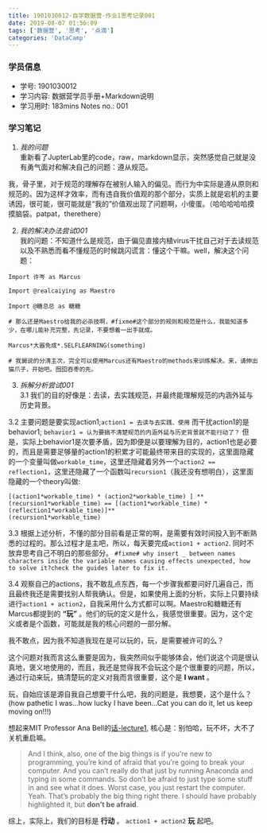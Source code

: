 ```yaml
---
title: 1901030012-自学数据营-作业1思考记录001
date: 2019-08-07 01:56:09
tags: ['数据营', '思考', '点滴']
categories: 'DataCamp'
---
```


### 学员信息

- 学号: 1901030012
- 学习内容: 数据营学员手册+Markdown说明
- 学习用时: 183mins Notes no.: 001

### 学习笔记

1. *我的问题*  
重新看了JupterLab里的code，raw，markdown显示，突然感觉自己就是没有勇气面对和解决自己的问题：遵从规范。

我，骨子里，对于规范的理解存在被别人输入的偏见。而行为中实际是遵从原则和规范的。因为这样才效率，而有违自我价值观的那个部分，实质上就是宕机的主要诱因，很可能，很可能就是“我的”价值观出现了问题啊，小傻蛋。（哈哈哈哈哈摸摸脑袋。patpat，therethere）

2. *我的解决办法尝试001*  
我的问题：不知道什么是规范，由于偏见直接内植virus干扰自己对于去读规范以及不熟悉而看不懂规范的时候跳闪谎言：懂这个干嘛。well，解决这个问题：
```
Import 许岑 as Marcus

Import @realcaiying as Maestro

Import @糖总总 as 糖糖

# 那么还是Maestro给我的必杀技啊，#fixme#这个部分的规则和规范是什么，我能知道多少，在哪儿能补充完整，先记录，不要想着一出手就成。  

Marcus*大器免成*.SELFLEARNING(something)

# 我舅说的分清主次，完全可以使用Marcus还有Maestro的methods来训练解决。来，请伸出猫爪子，开始吧。囫囵吞枣的先。

```

3. *拆解分析尝试001*  
3.1  我们的目的好像是：去读，去实践规范，并最终能理解规范的内涵外延与历史背景。

3.2  主要问题是要实现action1;`action1 = 去读与去实践、使用` 而干扰action1的是behavior1; `behavior1 = 认为要搞不清楚规范的内涵外延与历史背景就不能行动了？` 但是，实际上behavior1是次要矛盾，因为即便是以要理解为目的，action1也是必要的，而且是需要足够量的action1的积累才可能最终带来目的实现的，这里面隐藏的一个变量叫做`workable_time`，这里还隐藏着另外一个`action2 == reflection1`，这里还隐藏了一个函数叫`recursion1`（我还没有想明白），这里面隐藏的一个theory叫做:
```
[(action1*workable_time) * (action2*workable_time) ] ** (recursion1*workable_time) == [(action1*workable_time) * (reflection1*workable_time)]**
(recursion1*workable_time)
```

3.3  根据上述分析，不懂的部分目前看是正常的啊，是需要有效时间投入到不断熟悉的过程的。那么过程才是主吧，所以，每天要完成`action1 + action2`. 同时不放弃思考自己不明白的那些部分。
`#fixme# why insert _ between names characters inside the variable names causing effects unexpected, how to solve it?check the guides later to fix it.`

3.4  观察自己的actions，我不敢乱点东西，每一个步骤我都要问好几遍自己，而且最终我还是需要找别人帮我确认。但是，如果使用上面的分析，实际上只要持续进行`action1 + action2`，自我采用什么方式都可以啊。Maestro和糖糖还有Marcus都提到的 **“玩”** 。他们的玩的定义是什么，我感觉很重要。因为，这个定义或者是个函数，可能就是我的核心问题的一部分解。

我不敢点，因为我不知道我现在是可以玩的，玩，是需要被许可的么？

这个问题对我而言这么重要是因为，我突然间似乎能够体会，他们说这个词是很认真地，褒义地使用的，而且，我还是觉得我不会玩这个是个很重要的问题，所以，通过行动来玩，搞清楚玩的定义对我而言很重要，这个是 **I want** 。

玩，自始应该是源自我自己想要干什么吧，我的问题是，我想要，这个是什么？(how pathetic I was…how lucky I have been…Cat you can do it, let us keep moving on!!!)

想起来MIT Professor Ana Bell的[话-lecture1](ytpJdnlu9ug.pdf), 核心是：别怕哈，玩不坏，大不了关机重启嘛。
> And I think, also, one of the big things is if you’re new to programming, you’re kind of afraid that you’re going to break your computer. And you can’t really do that just by running Anaconda and typing in some commands.
> So don’t be afraid to just type some stuff in and see what it does. Worst case, you just restart the computer. Yeah. That’s probably the big thing right there.
> I should have probably highlighted it, but **don’t be afraid**.

综上，实际上，我们的目标是 **行动** 。
`action1 + action2` **玩** 起吧。
